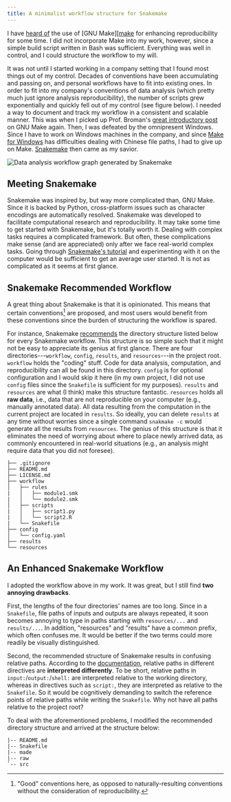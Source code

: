 ```yaml
---
title: A minimalist workflow structure for Snakemake
---
```


I have [heard of][karl] the use of [GNU Make][[make] for enhancing
reproducibility for some time. I did not incorporate Make into my work, however,
since a simple build script written in Bash was sufficient. Everything was well
in control, and I could structure the workflow to my will.

It was not until I started working in a company setting that I found most things
out of my control. Decades of conventions have been accumulating and passing on,
and personal workflows have to fit into existing ones. In order to fit into my
company's conventions of data analysis (which pretty much just ignore analysis
reproducibility), the number of scripts grew exponentially and quickly fell out
of my control (see figure below). I needed a way to document and track my
workflow in a consistent and scalable manner. This was when I picked up Prof.
Broman's [great introductory post][karl] on GNU Make again. Then, I was defeated
by the omnipresent Windows. Since I have to work on Windows machines in the
company, and since [Make for Windows][makeforwin] has difficulties dealing with
Chinese file paths, I had to give up on Make. [Snakemake][snk] then came as my
savior. 

![Data analysis workflow graph generated by Snakemake](https://img.yongfu.name/posts/dag.png)


## Meeting Snakemake

Snakemake was inspired by, but way more complicated than, GNU Make. Since it is
backed by Python, cross-platform issues such as character encodings are
automatically resolved. Snakemake was developed to facilitate computational
research and reproducibility. It may take some time to get started with
Snakemake, but it's totally worth it. Dealing with complex tasks requires a
complicated framework. But often, these complications make sense (and are
appreciated) only after we face real-world complex tasks. Going through
[Snakemake's tutorial][tutor] and experimenting with it on the computer would be
sufficient to get an average user started. It is not as complicated as it seems
at first glance. 


## Snakemake Recommended Workflow

A great thing about Snakemake is that it is opinionated. This means that certain
conventions[^convention] are proposed, and most users would benefit from these
conventions since the burden of structuring the workflow is spared.

For instance, Snakemake [recommends][snk-flow] the directory structure listed
below for every Snakemake workflow. This structure is so simple such that it
might not be easy to appreciate its genius at first glance. There are four
directories---`workflow`, `config`, `results`, and `resources`---in the project
root. `workflow` holds the "coding" stuff. Code for data analysis, computation,
and reproducibility can all be found in this directory. `config` is for optional
configuration and I would skip it here (in my own project, I did not use
`config` files since the `Snakefile` is sufficient for my purposes). `results`
and `resources` are what (I think) make this structure fantastic. `resources`
holds all **raw data**, i.e., data that are not reproducible on your computer
(e.g., manually annotated data). All data resulting from the computation in the
current project are located in `results`. So ideally, you can delete `results`
at any time without worries since a single command `snakmake -c` would generate
all the results from `resources`. The genius of this structure is that it
eliminates the need of worrying about where to place newly arrived data, as
commonly encountered in real-world situations (e.g., an analysis might require
data that you did not foresee).

```
├── .gitignore
├── README.md
├── LICENSE.md
├── workflow
│   ├── rules
|   │   ├── module1.smk
|   │   └── module2.smk
│   ├── scripts
|   │   ├── script1.py
|   │   └── script2.R
|   └── Snakefile
├── config
│   └── config.yaml
├── results
└── resources
```

## An Enhanced Snakemake Workflow

I adopted the workflow above in my work. It was great, but I still find **two
annoying drawbacks**. 

First, the lengths of the four directories' names are too
long. Since in a `Snakefile`, file paths of inputs and outputs are always
repeated, it soon becomes annoying to type in paths starting with
`resources/...` and `results/...`. In addition, "resources" and "results" have a
common prefix, which often confuses me. It would be better if the two terms
could more readily be visually distinguished. 

Second, the recommended structure of Snakemake results in confusing relative
paths. According to the [documentation][snk-rel-path], relative paths in
different directives are **interpreted differently**.  To be short, relative
paths in `input:`/`output:`/`shell:` are interpreted relative to the working
directory, whereas in directives such as `script:`, they are interpreted as
relative to the `Snakefile`. So it would be cognitively demanding to switch the
reference points of relative paths while writing the `Snakefile`. Why not have
all paths relative to the project root?

To deal with the aforementioned problems, I modified the recommended directory
structure and arrived at the structure below:

```
|-- README.md
|-- Snakefile
|-- made
|-- raw
`-- src
```


[^convention]: "Good" conventions here, as opposed to naturally-resulting 
conventions without the consideration of reproducibility.

[karl]: https://kbroman.org/minimal_make
[makeforwin]: http://gnuwin32.sourceforge.net/packages/make.htm
[make]: https://www.gnu.org/software/make/
[snk]: https://snakemake.github.io
[tutor]: https://snakemake.readthedocs.io/en/stable/tutorial/tutorial.html
[snk-flow]: https://snakemake.readthedocs.io/en/stable/snakefiles/deployment.html#distribution-and-reproducibility
[snk-rel-path]: https://snakemake.readthedocs.io/en/latest/project_info/faq.html#how-does-snakemake-interpret-relative-paths

